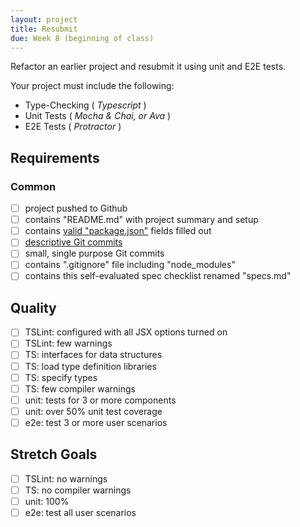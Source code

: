 ```yaml
---
layout: project
title: Resubmit
due: Week 8 (beginning of class)
---
```



Refactor an earlier project and resubmit it using unit and E2E tests.

Your project must include the following:
* Type-Checking ( *Typescript* )
* Unit Tests ( *Mocha & Chai, or Ava* )
* E2E Tests ( *Protractor* )

## Requirements

### Common
- [ ] project pushed to Github
- [ ] contains "README.md" with project summary and setup
- [ ] contains [valid "package.json"](http://browsenpm.org/package.json) fields filled out
- [ ] [descriptive Git commits](http://chris.beams.io/posts/git-commit/)
- [ ] small, single purpose Git commits
- [ ] contains ".gitignore" file including "node_modules"
- [ ] contains this self-evaluated spec checklist renamed "specs.md"

## Quality
- [ ] TSLint: configured with all JSX options turned on
- [ ] TSLint: few warnings
- [ ] TS: interfaces for data structures
- [ ] TS: load type definition libraries
- [ ] TS: specify types
- [ ] TS: few compiler warnings
- [ ] unit: tests for 3 or more components
- [ ] unit: over 50% unit test coverage
- [ ] e2e: test 3 or more user scenarios

## Stretch Goals
- [ ] TSLint: no warnings
- [ ] TS: no compiler warnings
- [ ] unit: 100%
- [ ] e2e: test all user scenarios
